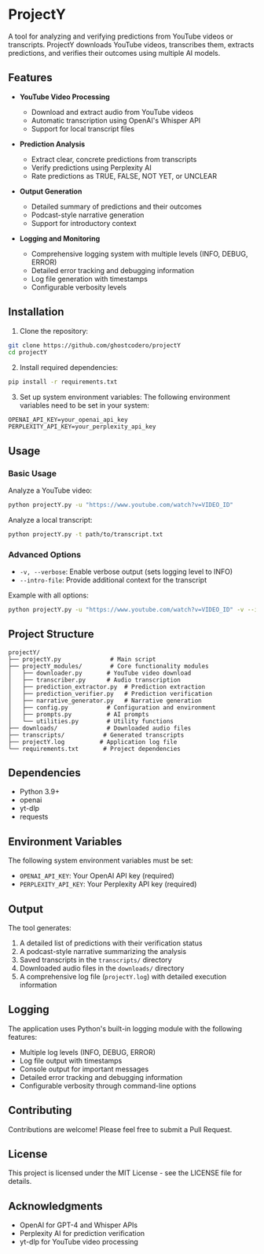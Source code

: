 # ProjectY

A tool for analyzing and verifying predictions from YouTube videos or transcripts. ProjectY downloads YouTube videos, transcribes them, extracts predictions, and verifies their outcomes using multiple AI models.

## Features

- **YouTube Video Processing**
  - Download and extract audio from YouTube videos
  - Automatic transcription using OpenAI's Whisper API
  - Support for local transcript files

- **Prediction Analysis**
  - Extract clear, concrete predictions from transcripts
  - Verify predictions using Perplexity AI
  - Rate predictions as TRUE, FALSE, NOT YET, or UNCLEAR

- **Output Generation**
  - Detailed summary of predictions and their outcomes
  - Podcast-style narrative generation
  - Support for introductory context

- **Logging and Monitoring**
  - Comprehensive logging system with multiple levels (INFO, DEBUG, ERROR)
  - Detailed error tracking and debugging information
  - Log file generation with timestamps
  - Configurable verbosity levels

## Installation

1. Clone the repository:
```bash
git clone https://github.com/ghostcodero/projectY
cd projectY
```

2. Install required dependencies:
```bash
pip install -r requirements.txt
```

3. Set up system environment variables:
The following environment variables need to be set in your system:
```
OPENAI_API_KEY=your_openai_api_key
PERPLEXITY_API_KEY=your_perplexity_api_key
```

## Usage

### Basic Usage

Analyze a YouTube video:
```bash
python projectY.py -u "https://www.youtube.com/watch?v=VIDEO_ID"
```

Analyze a local transcript:
```bash
python projectY.py -t path/to/transcript.txt
```

### Advanced Options

- `-v, --verbose`: Enable verbose output (sets logging level to INFO)
- `--intro-file`: Provide additional context for the transcript

Example with all options:
```bash
python projectY.py -u "https://www.youtube.com/watch?v=VIDEO_ID" -v --intro-file context.txt
```

## Project Structure

```
projectY/
├── projectY.py              # Main script
├── projectY_modules/        # Core functionality modules
│   ├── downloader.py       # YouTube video download
│   ├── transcriber.py      # Audio transcription
│   ├── prediction_extractor.py  # Prediction extraction
│   ├── prediction_verifier.py   # Prediction verification
│   ├── narrative_generator.py   # Narrative generation
│   ├── config.py           # Configuration and environment
│   ├── prompts.py          # AI prompts
│   └── utilities.py        # Utility functions
├── downloads/              # Downloaded audio files
├── transcripts/           # Generated transcripts
├── projectY.log          # Application log file
└── requirements.txt       # Project dependencies
```

## Dependencies

- Python 3.9+
- openai
- yt-dlp
- requests

## Environment Variables

The following system environment variables must be set:
- `OPENAI_API_KEY`: Your OpenAI API key (required)
- `PERPLEXITY_API_KEY`: Your Perplexity API key (required)

## Output

The tool generates:
1. A detailed list of predictions with their verification status
2. A podcast-style narrative summarizing the analysis
3. Saved transcripts in the `transcripts/` directory
4. Downloaded audio files in the `downloads/` directory
5. A comprehensive log file (`projectY.log`) with detailed execution information

## Logging

The application uses Python's built-in logging module with the following features:
- Multiple log levels (INFO, DEBUG, ERROR)
- Log file output with timestamps
- Console output for important messages
- Detailed error tracking and debugging information
- Configurable verbosity through command-line options

## Contributing

Contributions are welcome! Please feel free to submit a Pull Request.

## License

This project is licensed under the MIT License - see the LICENSE file for details.

## Acknowledgments

- OpenAI for GPT-4 and Whisper APIs
- Perplexity AI for prediction verification
- yt-dlp for YouTube video processing
